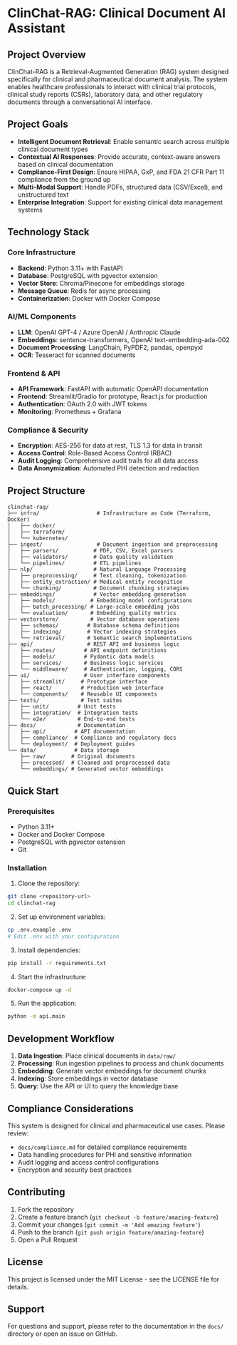# ClinChat-RAG: Clinical Document AI Assistant

## Project Overview

ClinChat-RAG is a Retrieval-Augmented Generation (RAG) system designed specifically for clinical and pharmaceutical document analysis. The system enables healthcare professionals to interact with clinical trial protocols, clinical study reports (CSRs), laboratory data, and other regulatory documents through a conversational AI interface.

## Project Goals

- **Intelligent Document Retrieval**: Enable semantic search across multiple clinical document types
- **Contextual AI Responses**: Provide accurate, context-aware answers based on clinical documentation
- **Compliance-First Design**: Ensure HIPAA, GxP, and FDA 21 CFR Part 11 compliance from the ground up
- **Multi-Modal Support**: Handle PDFs, structured data (CSV/Excel), and unstructured text
- **Enterprise Integration**: Support for existing clinical data management systems

## Technology Stack

### Core Infrastructure
- **Backend**: Python 3.11+ with FastAPI
- **Database**: PostgreSQL with pgvector extension
- **Vector Store**: Chroma/Pinecone for embeddings storage
- **Message Queue**: Redis for async processing
- **Containerization**: Docker with Docker Compose

### AI/ML Components
- **LLM**: OpenAI GPT-4 / Azure OpenAI / Anthropic Claude
- **Embeddings**: sentence-transformers, OpenAI text-embedding-ada-002
- **Document Processing**: LangChain, PyPDF2, pandas, openpyxl
- **OCR**: Tesseract for scanned documents

### Frontend & API
- **API Framework**: FastAPI with automatic OpenAPI documentation
- **Frontend**: Streamlit/Gradio for prototype, React.js for production
- **Authentication**: OAuth 2.0 with JWT tokens
- **Monitoring**: Prometheus + Grafana

### Compliance & Security
- **Encryption**: AES-256 for data at rest, TLS 1.3 for data in transit
- **Access Control**: Role-Based Access Control (RBAC)
- **Audit Logging**: Comprehensive audit trails for all data access
- **Data Anonymization**: Automated PHI detection and redaction

## Project Structure

```
clinchat-rag/
├── infra/                  # Infrastructure as Code (Terraform, Docker)
│   ├── docker/
│   ├── terraform/
│   └── kubernetes/
├── ingest/                 # Document ingestion and preprocessing
│   ├── parsers/           # PDF, CSV, Excel parsers
│   ├── validators/        # Data quality validation
│   └── pipelines/         # ETL pipelines
├── nlp/                   # Natural Language Processing
│   ├── preprocessing/     # Text cleaning, tokenization
│   ├── entity_extraction/ # Medical entity recognition
│   └── chunking/          # Document chunking strategies
├── embeddings/            # Vector embedding generation
│   ├── models/           # Embedding model configurations
│   ├── batch_processing/ # Large-scale embedding jobs
│   └── evaluation/       # Embedding quality metrics
├── vectorstore/          # Vector database operations
│   ├── schemas/         # Database schema definitions
│   ├── indexing/        # Vector indexing strategies
│   └── retrieval/       # Semantic search implementations
├── api/                 # REST API and business logic
│   ├── routes/         # API endpoint definitions
│   ├── models/         # Pydantic data models
│   ├── services/       # Business logic services
│   └── middleware/     # Authentication, logging, CORS
├── ui/                 # User interface components
│   ├── streamlit/     # Prototype interface
│   ├── react/         # Production web interface
│   └── components/    # Reusable UI components
├── tests/             # Test suites
│   ├── unit/         # Unit tests
│   ├── integration/  # Integration tests
│   └── e2e/          # End-to-end tests
├── docs/             # Documentation
│   ├── api/         # API documentation
│   ├── compliance/  # Compliance and regulatory docs
│   └── deployment/  # Deployment guides
└── data/            # Data storage
    ├── raw/        # Original documents
    ├── processed/  # Cleaned and preprocessed data
    └── embeddings/ # Generated vector embeddings
```

## Quick Start

### Prerequisites
- Python 3.11+
- Docker and Docker Compose
- PostgreSQL with pgvector extension
- Git

### Installation

1. Clone the repository:
```bash
git clone <repository-url>
cd clinchat-rag
```

2. Set up environment variables:
```bash
cp .env.example .env
# Edit .env with your configuration
```

3. Install dependencies:
```bash
pip install -r requirements.txt
```

4. Start the infrastructure:
```bash
docker-compose up -d
```

5. Run the application:
```bash
python -m api.main
```

## Development Workflow

1. **Data Ingestion**: Place clinical documents in `data/raw/`
2. **Processing**: Run ingestion pipelines to process and chunk documents
3. **Embedding**: Generate vector embeddings for document chunks
4. **Indexing**: Store embeddings in vector database
5. **Query**: Use the API or UI to query the knowledge base

## Compliance Considerations

This system is designed for clinical and pharmaceutical use cases. Please review:
- `docs/compliance.md` for detailed compliance requirements
- Data handling procedures for PHI and sensitive information
- Audit logging and access control configurations
- Encryption and security best practices

## Contributing

1. Fork the repository
2. Create a feature branch (`git checkout -b feature/amazing-feature`)
3. Commit your changes (`git commit -m 'Add amazing feature'`)
4. Push to the branch (`git push origin feature/amazing-feature`)
5. Open a Pull Request

## License

This project is licensed under the MIT License - see the LICENSE file for details.

## Support

For questions and support, please refer to the documentation in the `docs/` directory or open an issue on GitHub.